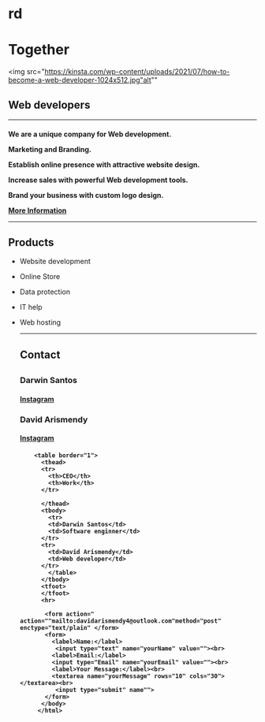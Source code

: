 # rd
<head>
  <h1>Together</h1>
  <meta charset="utf-8">
 
</head>
  
  <img src="https://kinsta.com/wp-content/uploads/2021/07/how-to-become-a-web-developer-1024x512.jpg"alt"" </img>
 <h2>Web developers</h2>
  <hr>
  <h4><p>We are a unique company for Web development.</p>
    <p>Marketing and Branding.</p>
    <p>Establish online presence with attractive website design.</p>
    <p>Increase sales with powerful Web development tools.</p>
    <p>Brand your business with custom logo design.</p>
  <a href="https://darwinsantos.com/">More Information</a>
  <hr>
  <h2>Products</h2>
  <ul>
    <p><li>Website development</li><p>
    <p><li>Online Store</li><p>
    <p><li>Data protection</li><p>
    <p><li>IT help</li><p>
    <p><li>Web hosting</li><p>
 
 <hr>
    <h2>Contact<h2>
     <h3> <p>Darwin Santos</p></h3> 
       <h4><a href="https://www.instagram.com/davelopez0/?hl=en">Instagram</a><h4>
         <h3> <p>David Arismendy</p></h3>
         <h4><a href="https://www.instagram.com/binarydarwin/?hl=en">Instagram</a><h4>
   
        <table border="1">
          <thead>
          <tr>
            <th>CEO</th>
            <th>Work</th>
          </tr>
            
          </thead>
          <tbody>
            <tr>
            <td>Darwin Santos</td>
            <td>Software enginner</td>
          </tr>
          <tr>
            <td>David Arismendy</td>
            <td>Web developer</td>
          </tr>
            </table>
          </tbody>
          <tfoot>
          </tfoot>
          <hr>
           
           <form action=" action=""mailto:davidarismendy4@outlook.com"method="post" enctype="text/plain" </form>
           <form>
             <label>Name:</label>
              <input type="text" name="yourName" value=""><br>
             <label>Email:</label>
             <input type="Email" name="yourEmail" value=""><br>
             <label>Your Message:</label><br>
             <textarea name="yourMessage" rows="10" cols="30"></textarea><br>
              <input type="submit" name"">
           </form>
          </body>
         </html>

